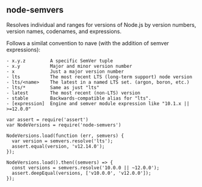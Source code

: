 ## node-semvers

Resolves individual and ranges for versions of Node.js by version numbers, version names, codenames, and expressions.

Follows a similat convention to nave (with the addition of semver expressions):

```
- x.y.z         A specific SemVer tuple
- x.y           Major and minor version number
- x             Just a major version number
- lts           The most recent LTS (long-term support) node version
- lts/<name>    The latest in a named LTS set. (argon, boron, etc.)
- lts/*         Same as just "lts"
- latest        The most recent (non-LTS) version
- stable        Backwards-compatible alias for "lts".
- [expression]  Engine and semver module expression like "10.1.x || >=12.0.0"
```

```
var assert = require('assert')
var NodeVersions = require('node-semvers')

NodeVersions.load(function (err, semvers) {
  var version = semvers.resolve('lts');
  assert.equal(version, 'v12.14.0');
});

NodeVersions.load().then((semvers) => {
  const versions = semvers.resolve('10.0.0 || ~12.0.0');
  assert.deepEqual(versions, ['v10.0.0', 'v12.0.0']);
});

```
